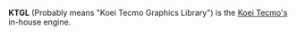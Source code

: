 **KTGL** (Probably means "Koei Tecmo Graphics Library") is the [Koei Tecmo's](https://www.koeitecmo.co.jp/e/index.html) in-house engine.